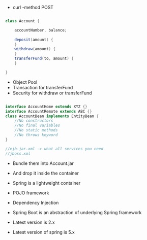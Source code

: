 * curl -method POST

``` java

class Account {

	accountNumber, balance;
	
	deposit(amount) {
	}
	withdraw(amount) {
	}
	transferFund(to, amount) {
	}

}
```

* Object Pool
* Transaction for transferFund
* Security for withdraw or transferFund

``` java

interface AccountHome extends XYZ {}
interface AccountRemote extends ABC {}
class AccountBean implements EntityBean {
	//No constructors
	//No final variables
	//No static methods
	//No throws keyword
}

//ejb-jar.xml -> what all services you need
//jboss.xml

```

* Bundle them into Account.jar
* And drop it inside the container


* Spring is a lightweight container
* POJO framework
* Dependency Injection

* Spring Boot is an abstraction of underlying Spring framework
* Latest version is 2.x
* Latest version of spring is 5.x
















